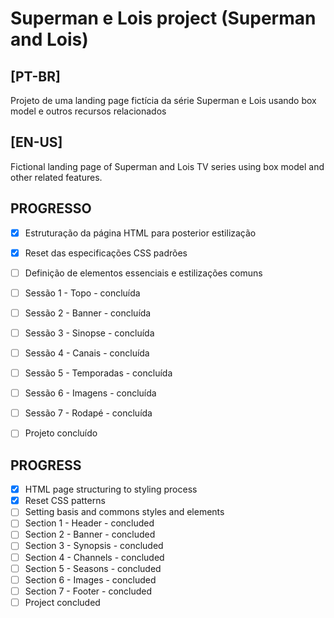 # Superman e Lois project (Superman and Lois)

## [PT-BR]
Projeto de uma landing page fictícia da série Superman e Lois usando box model e outros recursos relacionados

## [EN-US]
Fictional landing page of Superman and Lois TV series using box model and other related features.

## PROGRESSO
- [X] Estruturação da página HTML para posterior estilização
- [X] Reset das especificações CSS padrões
- [ ] Definição de elementos essenciais e estilizações comuns
- [ ] Sessão 1 - Topo - concluída
- [ ] Sessão 2 - Banner - concluída
- [ ] Sessão 3 - Sinopse - concluída
- [ ] Sessão 4 - Canais - concluída
- [ ] Sessão 5 - Temporadas - concluída
- [ ] Sessão 6 - Imagens - concluída
- [ ] Sessão 7 - Rodapé - concluída
- [ ] Projeto concluído


## PROGRESS
- [X] HTML page structuring to styling process
- [X] Reset CSS patterns
- [ ] Setting basis and commons styles and elements
- [ ] Section 1 - Header - concluded
- [ ] Section 2 - Banner - concluded
- [ ] Section 3 - Synopsis - concluded
- [ ] Section 4 - Channels - concluded
- [ ] Section 5 - Seasons - concluded
- [ ] Section 6 - Images - concluded
- [ ] Section 7 - Footer - concluded
- [ ] Project concluded